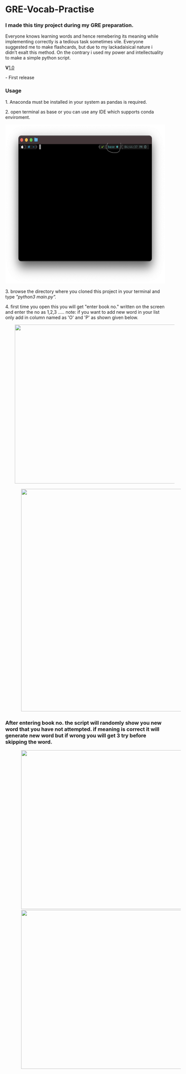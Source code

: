 <h1>GRE-Vocab-Practise</h1>
<h3>I made this tiny project during my GRE preparation.</h3>
<p>Everyone knows learning words and hence remebering its meaning while implementing correctly is a tedious task sometimes vile. Everyone suggested me to make flashcards, but due to my lackadaisical nature i didn’t exalt this method. On the contrary i used my power and intellectuality to make a simple python script.</p>


<p><b>V</b><u>1.0</u></p>
<p>- First release</p>
<h3>Usage</h3>
<p>1. Anaconda must be installed in your system as pandas is required.</p>
<p>2. open terminal as base or you can use any IDE which supports conda enviroment.</p>
<img src = "https://github.com/Qtonium/GRE-Vocab-Practise/blob/main/pic/pic1.png" width ="600" height = "500" >
<p>3. browse the directory where you cloned this project in your terminal and type <i>"python3 main.py".</i></p>
<p>4. first time you open this you will get "enter book no." written on the screen and enter the no as 1,2,3 ..... note: if you want to add new word in your list only add in column named as 'O' and 'P' as shown given below.</p>
<p><img src = "https://github.com/Qtonium/GRE-Vocab-Practise/tree/main/pic/pic2.png" width ="800" height = "500" margin = "100" style="margin-left:30px"></p>
<img src = "https://github.com/Qtonium/GRE-Vocab-Practise/tree/main/pic/pic3.png" width ="600" height = "700" style="margin-left:50px">
<p><h3> After entering book no. the script will randomly show you new word that you have not attempted. if meaning is correct it will generate new word but if wrong you will get 3 try before skipping the word.</h3></p>
<img src = "https://github.com/Qtonium/GRE-Vocab-Practise/tree/main/pic/pic4.png" width ="600" height = "500" style="margin-left:50px">
<img src = "https://github.com/Qtonium/GRE-Vocab-Practise/tree/main/pic/pic5.png" width ="600" height = "500" style="margin-left:50px">

